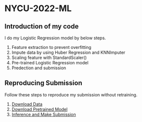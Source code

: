 # NYCU-2022-ML
## Introduction of my code
I do my Logistic Regression model by below steps.
1. Feature extraction to prevent overfitting
2. Impute data by using  Huber Regression and KNNImputer
3. Scaling feature with StandardScaler()
4. Pre-trained Logistic Regression model
5. Predection and submission
 
## Reproducing Submission
Follow these steps to reproduce my submission without retraining.
1. [Download Data](https://github.com/Manjen1218/NYCU-2022-ML/tree/main/input%20data)
2. [Download Pretrained Model](https://github.com/Manjen1218/NYCU-2022-ML/blob/main/model.pickle)
3. [Inference and Make Submission](https://github.com/Manjen1218/NYCU-2022-ML/blob/main/109652050_inference.ipynb)
